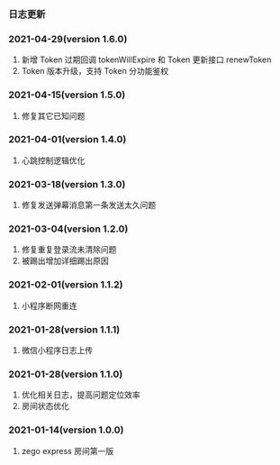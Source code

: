 ### 日志更新
### 2021-04-29(version 1.6.0)
1. 新增 Token 过期回调 tokenWillExpire 和 Token 更新接口 renewToken
2. Token 版本升级，支持 Token 分功能鉴权
### 2021-04-15(version 1.5.0)
1. 修复其它已知问题
### 2021-04-01(version 1.4.0)
1. 心跳控制逻辑优化
### 2021-03-18(version 1.3.0)
1. 修复发送弹幕消息第一条发送太久问题

### 2021-03-04(version 1.2.0)
1. 修复重复登录流未清除问题
2. 被踢出增加详细踢出原因
### 2021-02-01(version 1.1.2)
1. 小程序断网重连
### 2021-01-28(version 1.1.1)
1. 微信小程序日志上传

### 2021-01-28(version 1.1.0)
1. 优化相关日志，提高问题定位效率
2. 房间状态优化
### 2021-01-14(version 1.0.0)
1. zego express 房间第一版
